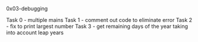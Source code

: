 0x03-debugging

Task 
0 - multiple mains Task 
1 - comment out code to eliminate error Task 
2 - fix to print largest number Task 
3 - get remaining days of the year taking into account leap years
